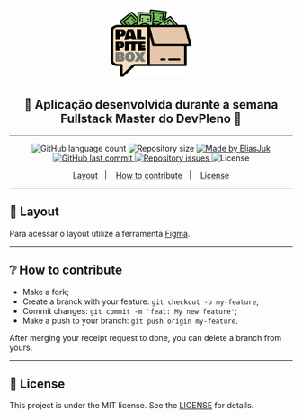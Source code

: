 <h1 align="center">
    <img alt="palpite" title="#palpite" src="readme/logo_paplpitebox 1.png"/>
</h1>

<h2 align="center">🚀 Aplicação desenvolvida durante a semana Fullstack Master do DevPleno 🚀</h2>

---

<!--
<h4 align="center">
    <img alt="palpite" title="#palpite" src="readme/logo_semana_fsm 1.png"/>
    <img alt="palpite" title="#palpite" src="readme/logo_devpleno 1.png"/>
</h4>
-->

<p align="center">
  <img alt="GitHub language count" src="https://img.shields.io/github/languages/count/EliasJuk/PalpiteBox">	
  <img alt="Repository size" src="https://img.shields.io/github/repo-size/EliasJuk/PalpiteBox">
	
  <a href="https://www.linkedin.com/in/eliaspjuk/">
    <img alt="Made by EliasJuk" src="https://img.shields.io/badge/made%20by-EliasJuk-%2304D361">
  </a>
  
  <a href="https://github.com/EliasJuk/PalpiteBox/commits/master">
    <img alt="GitHub last commit" src="https://img.shields.io/github/last-commit/EliasJuk/PalpiteBox">
  </a>
  
  <a href="https://github.com/EliasJuk/PalpiteBox/issues">
    <img alt="Repository issues" src="https://img.shields.io/github/issues/EliasJuk/PalpiteBox">
  </a>
  
  <img alt="License" src="https://img.shields.io/badge/license-MIT-brightgreen"> 
<p>

<p align="center">
  <a href="#-layout">Layout</a>&nbsp;&nbsp;&nbsp;|&nbsp;&nbsp;&nbsp;
  <a href="#-How-to-contribute">How to contribute</a>&nbsp;&nbsp;&nbsp;|&nbsp;&nbsp;&nbsp;
  <a href="#memo-license">License</a>
</p>

---

## 🔖 Layout

Para acessar o layout utilize a ferramenta [Figma](https://www.figma.com/file/eODtD1pdeFmruDQBqUucju/palpite-box).

---

## ❔ How to contribute

- Make a fork;
- Create a branck with your feature: `git checkout -b my-feature`;
- Commit changes: `git commit -m 'feat: My new feature'`;
- Make a push to your branch: `git push origin my-feature`.

After merging your receipt request to done, you can delete a branch from yours.

---

## :memo: License

This project is under the MIT license. See the [LICENSE](LICENSE.md) for details.
